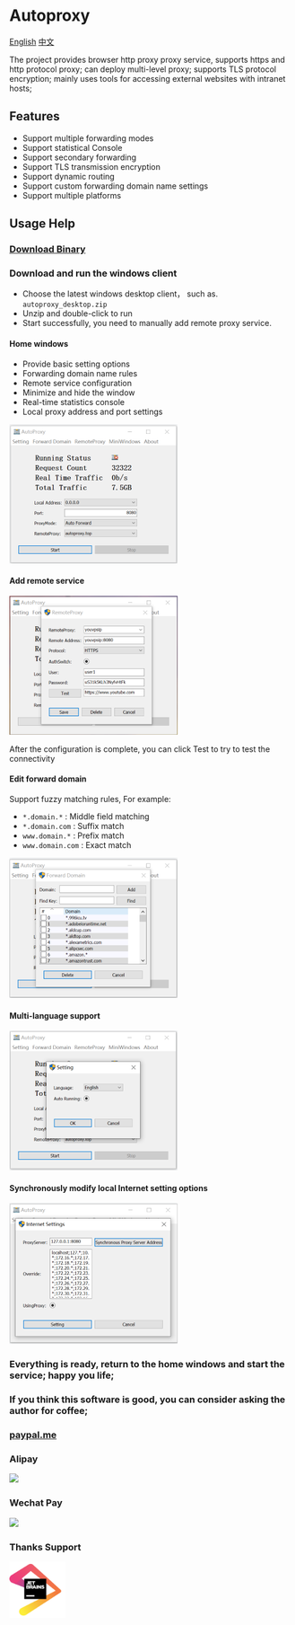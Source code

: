 # Autoproxy

[English](./README.md)
[中文](./README_ZH_CN.md) 

The project provides browser http proxy proxy service, supports https and http protocol proxy; can deploy multi-level proxy; supports TLS protocol encryption; mainly uses tools for accessing external websites with intranet hosts;

## Features
- Support multiple forwarding modes
- Support statistical Console
- Support secondary forwarding
- Support TLS transmission encryption
- Support dynamic routing
- Support custom forwarding domain name settings
- Support multiple platforms

## Usage Help

### [Download Binary](https://github.com/easymesh/autoproxy-windows/releases)

### Download and run the windows client
- Choose the latest windows desktop client， such as. `autoproxy_desktop.zip`
- Unzip and double-click to run
- Start successfully, you need to manually add remote proxy service.

#### Home windows
- Provide basic setting options
- Forwarding domain name rules
- Remote service configuration
- Minimize and hide the window
- Real-time statistics console
- Local proxy address and port settings

![](./docs/main.PNG)

#### Add remote service

![](./docs/remoteproxy.PNG)

After the configuration is complete, you can click Test to try to test the connectivity

#### Edit forward domain

Support fuzzy matching rules, For example:

- `*.domain.*` : Middle field matching
- `*.domain.com` : Suffix match
- `www.domain.*` : Prefix match
- `www.domain.com` : Exact match

![](./docs/domain.PNG)


#### Multi-language support

![](./docs/language.PNG)

#### Synchronously modify local Internet setting options

![](./docs/setting.go.PNG)

### Everything is ready, return to the home windows and start the service; happy you life;

### If you think this software is good, you can consider asking the author for coffee;

### [paypal.me](https://paypal.me/lixiangyun)

### Alipay
![](./autoproxy_win/static/sponsor1.jpg)

### Wechat Pay 
![](./autoproxy_win/static/sponsor2.jpg)

### Thanks Support
<a href="https://jb.gg/OpenSource">
<img src="https://github.com/easymesh/autoproxy-windows/blob/master/docs/jetbrains.png" title="Logo" width="100" height="100"/>
</a>